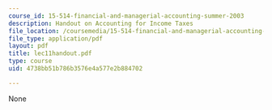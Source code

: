 ```yaml
---
course_id: 15-514-financial-and-managerial-accounting-summer-2003
description: Handout on Accounting for Income Taxes
file_location: /coursemedia/15-514-financial-and-managerial-accounting-summer-2003/4738bb51b786b3576e4a577e2b884702_lec11handout.pdf
file_type: application/pdf
layout: pdf
title: lec11handout.pdf
type: course
uid: 4738bb51b786b3576e4a577e2b884702

---
```

None